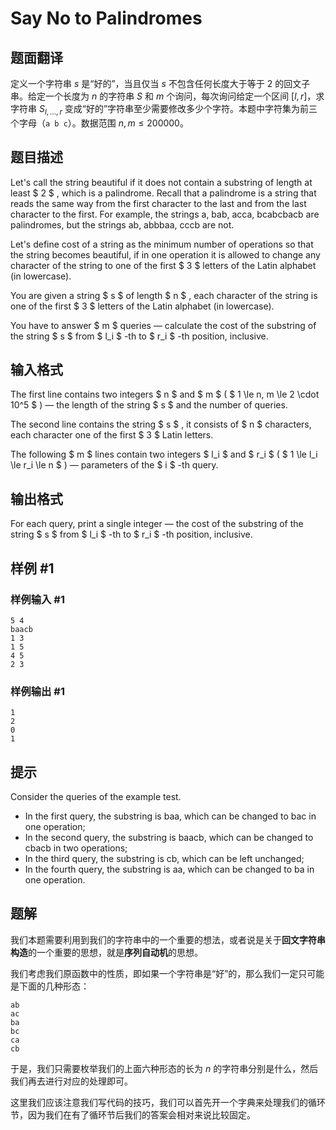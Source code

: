 # Say No to Palindromes

## 题面翻译

定义一个字符串 $s$ 是“好的”，当且仅当 $s$ 不包含任何长度大于等于 2 的回文子串。给定一个长度为 $n$ 的字符串 $S$ 和 $m$ 个询问，每次询问给定一个区间 $[l, r]$，求字符串 $S_{l, \dots, r}$ 变成“好的”字符串至少需要修改多少个字符。本题中字符集为前三个字母（`a b c`）。数据范围 $n, m \le 200000$。

## 题目描述

Let's call the string beautiful if it does not contain a substring of length at least $ 2 $ , which is a palindrome. Recall that a palindrome is a string that reads the same way from the first character to the last and from the last character to the first. For example, the strings a, bab, acca, bcabcbacb are palindromes, but the strings ab, abbbaa, cccb are not.

Let's define cost of a string as the minimum number of operations so that the string becomes beautiful, if in one operation it is allowed to change any character of the string to one of the first $ 3 $ letters of the Latin alphabet (in lowercase).

You are given a string $ s $ of length $ n $ , each character of the string is one of the first $ 3 $ letters of the Latin alphabet (in lowercase).

You have to answer $ m $ queries — calculate the cost of the substring of the string $ s $ from $ l_i $ -th to $ r_i $ -th position, inclusive.

## 输入格式

The first line contains two integers $ n $ and $ m $ ( $ 1 \le n, m \le 2 \cdot 10^5 $ ) — the length of the string $ s $ and the number of queries.

The second line contains the string $ s $ , it consists of $ n $ characters, each character one of the first $ 3 $ Latin letters.

The following $ m $ lines contain two integers $ l_i $ and $ r_i $ ( $ 1 \le l_i \le r_i \le n $ ) — parameters of the $ i $ -th query.

## 输出格式

For each query, print a single integer — the cost of the substring of the string $ s $ from $ l_i $ -th to $ r_i $ -th position, inclusive.

## 样例 #1

### 样例输入 #1

```
5 4
baacb
1 3
1 5
4 5
2 3
```

### 样例输出 #1

```
1
2
0
1
```

## 提示

Consider the queries of the example test.

- In the first query, the substring is baa, which can be changed to bac in one operation;
- In the second query, the substring is baacb, which can be changed to cbacb in two operations;
- In the third query, the substring is cb, which can be left unchanged;
- In the fourth query, the substring is aa, which can be changed to ba in one operation.

## 题解
我们本题需要利用到我们的字符串中的一个重要的想法，或者说是关于**回文字符串构造**的一个重要的思想，就是**序列自动机**的思想。

我们考虑我们原函数中的性质，即如果一个字符串是“好”的，那么我们一定只可能是下面的几种形态：
```
ab
ac
ba
bc
ca
cb
```

于是，我们只需要枚举我们的上面六种形态的长为 $n$ 的字符串分别是什么，然后我们再去进行对应的处理即可。

这里我们应该注意我们写代码的技巧，我们可以首先开一个字典来处理我们的循环节，因为我们在有了循环节后我们的答案会相对来说比较固定。

